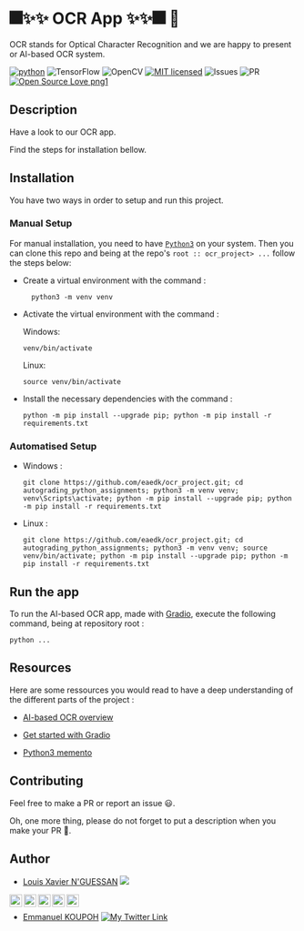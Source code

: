 # 🎆✨✨ OCR App ✨✨🎆  🚀

OCR stands for Optical Character Recognition and we are happy to present or AI-based OCR system.

[![python](https://img.shields.io/badge/Python-3776AB?style=for-the-badge&logo=python&logoColor=white)](https://img.shields.io/badge/Python-3776AB?style=for-the-badge&logo=python&logoColor=white)
![TensorFlow](https://img.shields.io/badge/TensorFlow-%23FF6F00.svg?style=for-the-badge&logo=TensorFlow&logoColor=white)
![OpenCV](https://img.shields.io/badge/opencv-%23white.svg?style=for-the-badge&logo=opencv&logoColor=white)
[![MIT licensed](https://img.shields.io/badge/license-mit-blue?style=for-the-badge&logo=appveyor)](./LICENSE)
![Issues](https://img.shields.io/github/issues/PapiHack/wimlds-demo?style=for-the-badge&logo=appveyor)
![PR](https://img.shields.io/github/issues-pr/PapiHack/wimlds-demo?style=for-the-badge&logo=appveyor)
[![Open Source Love png1](https://badges.frapsoft.com/os/v1/open-source.png?v=103)](https://github.com/ellerbrock/open-source-badges/)



## Description

Have a look to our OCR app. 

Find the steps for installation bellow.

## Installation

You have two ways in order to setup and run this project.

### Manual Setup

For manual installation, you need to have [`Python3`](https://www.python.org/) on your system. Then you can clone this repo and being at the repo's `root :: ocr_project> ...`  follow the steps below:

- Create a virtual environment with the command :
        
        python3 -m venv venv

- Activate the virtual environment with the command :
  
  Windows:

      venv/bin/activate 
  
  Linux: 

      source venv/bin/activate

- Install the necessary dependencies with the command :
        
      python -m pip install --upgrade pip; python -m pip install -r requirements.txt

  
### Automatised Setup

- Windows :
        
      git clone https://github.com/eaedk/ocr_project.git; cd autograding_python_assignments; python3 -m venv venv; venv\Scripts\activate; python -m pip install --upgrade pip; python -m pip install -r requirements.txt

- Linux :
        
      git clone https://github.com/eaedk/ocr_project.git; cd autograding_python_assignments; python3 -m venv venv; source venv/bin/activate; python -m pip install --upgrade pip; python -m pip install -r requirements.txt

## Run the app
To run the AI-based OCR app, made with [Gradio](), execute the following command, being at repository root :

    python ...

<!-- ## Structure

-->

<!-- ## Screenshots -->

<!-- <table>
    <tr>
        <th>Gradio Salary Prediction</th>
        <th>Gradio Titanic Survival Prediction</th>
    </tr>
    <tr>
        <td><img src="./screenshots/gr_salary_app_interface.png"/></td>
        <td><img src="./screenshots/gr_titanic_app_interface.png"/></td>
    </tr>
</table>
 -->

## Resources
Here are some ressources you would read to have a deep understanding of the different parts of the project :
- [AI-based OCR overview]()

- [Get started with Gradio]()

- [Python3 memento](https://perso.limsi.fr/pointal/_media/python:cours:mementopython3.pdf)


## Contributing

Feel free to make a PR or report an issue 😃.

Oh, one more thing, please do not forget to put a description when you make your PR 🙂.

## Author

- [Louis Xavier N'GUESSAN](https://www.linkedin.com/in/n-guessan-louis-xavier-999619186/)
![](https://img.shields.io/github/followers/Xlouis?label=Follow%20Louis%20on%20Gitlab&logo=gitlab&style=social)
<a target="_blank" href="https://www.linkedin.com/in/n-guessan-louis-xavier-999619186/">
<img align="left" alt="LinkdeIN" width="22px" src="https://cdn.jsdelivr.net/npm/simple-icons@v3/icons/linkedin.svg" />
</a>
<a target="_blank" href="mailto:louisxaviernguessan@gmail.com">
<img align="left" alt="Gmail" width="22px" src="https://cdn.jsdelivr.net/npm/simple-icons@v3/icons/gmail.svg" />
</a>
<a target="_blank" href="https://api.whatsapp.com/send?phone=00000000">
<img align="left" alt="Whatsapp" width="22px" src="https://cdn.jsdelivr.net/npm/simple-icons@v3/icons/whatsapp.svg" />
</a>
<a target="_blank" href="https://www.instagram.com/username/">
<img align="left" alt="Instagram" width="22px" src="https://cdn.jsdelivr.net/npm/simple-icons@v3/icons/instagram.svg" />
</a>
<a target="_blank" href="https://fb.com/username">
<img align="left" alt="Facebook" width="22px" src="https://cdn.jsdelivr.net/npm/simple-icons@v3/icons/facebook.svg" />
</a>

</br>


- [Emmanuel KOUPOH](https://www.linkedin.com/in/esa%C3%AFe-alain-emmanuel-dina-koupoh-7b974a17a/)
[![My Twitter Link](https://img.shields.io/twitter/follow/emmanuelkoupoh?style=social)](https://twitter.com/emmanuelkoupoh)